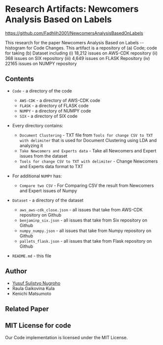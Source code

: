 # Research Artifacts: Newcomers Analysis Based on Labels

https://github.com/Fadhlih2001/NewcomersAnalysisBasedOnLabels

This research for the paper Newcomers Analysis Based on Labels --histogram for Code Changes. This artifact is a repository of (a) Code; code for taking (b) Dataset including (i) 18,212 issues on AWS-CDK repository (ii) 368 issues on SIX repository (iii) 4,649 issues on FLASK Repository (iv) 22165 issues on NUMPY repository 

## Contents

* `Code` - a directory of the code
  *  `AWS-CDK` - a directory of AWS-CDK code
  *  `FLASK` - a directory of FLASK code
  *  `NUMPY` - a directory of NUMPY code
  *  `SIX` - a directory of SIX code
* Every directory contains:
    *   `Document Clustering` - TXT file from `Tools for change CSV to TXT with delimiter` that is used for Document Clustering using LDA and analyzing it
    *   `Take Newcomers and Experts data` - Take all Newcomers and Expert issues from the dataset
    *   `Tools for change CSV to TXT with delimiter` - Change Newcomers and Experts data format to TXT
* For additional `NUMPY` has:
    * `Compare two CSV` - For Comparing CSV the result from Newcomers and Expert issues of Numpy

* `Dataset` - a directory of the dataset
  * `aws_aws-cdk_close.json` - all issues that take from AWS-CDK repository on Github 
  * `benjaminp_six.json` - all issues that take from Six repository on Github 
  * `numpy_numpy.json` - all issues that take from Numpy repository on Github 
  * `pallets_flask.json` - all issues that take from Flask repository on Github 
    
* `README.md` - this file 

## Author
* [Yusuf Sulistyo Nugroho](https://yusufsn.github.io/)
* Raula Gaikovina Kula
* Kenichi Matsumoto

## Related Paper

## MIT License for code
Our Code implementation is licensed under the MIT License.


